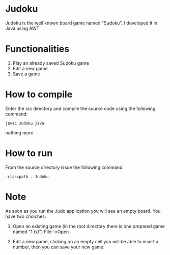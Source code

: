 # Judoku

Judoku is the well known board game named "Sudoku", I developed it in Java using AWT

# Functionalities
1. Play an already saved Sudoku game
2. Edit a new game
3. Save a game


# How to compile
Enter the src directory and compile the source code using the following command:

`javac Judoku.java` 

nothing more

# How to run
From the source directory issue the following command:

`-classpath . Judoku` 

# Note

As soon as you run the Judo application you will see an empty board. You have two choiches:

1. Open an existing game (in the root directory there is one prepared game named "1.txt") File-->Open


2. Edit a new game, clicking on an empty cell you will be able to insert a number, then you can save your new game.

